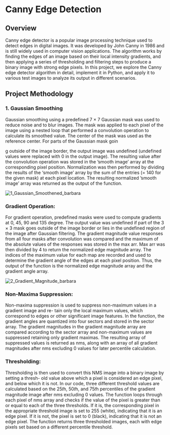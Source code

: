 # **Canny Edge Detection**

## **Overview**

Canny edge detector is a popular image processing technique used to detect edges in digital images. It was developed by John Canny in 1986 and is still widely used in computer vision applications. The algorithm works by finding the edges of an image based on their local intensity gradients, and then applying a series of thresholding and filtering steps to produce a binary image with strong edge pixels. 
In this project, we explore the Canny edge detector algorithm in detail, implement it in Python, and apply it to various test images to analyze its output in different scenarios. 


## **Project Methodology**

### 1. Gaussian Smoothing

Gaussian smoothing using a predefined 7 × 7 Gaussian mask was used to reduce noise and to blur images. The mask was applied to each pixel of the image using a nested loop that performed a convolution operation to calculate its smoothed value. The center of the mask was used as the reference center. For parts of the Gaussian mask goin

g outside of the image border, the output image was undefined (undefined values were replaced with 0 in the output image). The resulting value after the convolution operation was stored in the ’smooth image’ array at the corresponding pixel position. Normalization was then performed by dividing the results of the ‘smooth image’ array by the sum of the entries (= 140 for the given mask) at each pixel location. The resulting normalized ’smooth image’ array was returned as the output of the function.

![1_Gaussian_Smoothened_barbara](https://github.com/Santoshsrini/CV-NYU/assets/28926309/b17b6862-c786-49c0-8755-4d09f41b594b)


### Gradient Operation:
For gradient operation, predefined masks were used to compute gradients at 0, 45, 90 and 135 degree. The output value was undefined if part of the 3 × 3 mask goes outside of the image border or lies in the undefined region of the image after Gaussian filtering. The gradient magnitude value responses from all four masks after convolution was compared and the maximum of the absolute values of the responses was stored in the max arr. Max arr was then divided by 4 to return the normalized edge magnitude array. The indices of the maximum value for each map are recorded and used to determine the gradient angle of the edges at each pixel position. Thus, the output of the function is the normalized edge magnitude array and the gradient angle array.

![2_Gradient_Magnitude_barbara](https://github.com/Santoshsrini/CV-NYU/assets/28926309/cbc5e439-a8f0-4e98-bde9-ec33ceb6528e)

### Non-Maxima Suppression:
Non-maxima suppression is used to suppress non-maximum values in a gradient image and re- tain only the local maximum values, which correspond to edges or other significant image features. In the function, the gradient angles are quantized into four sectors and stored in the sector array. The gradient magnitudes in the gradient magnitude array are compared according to the sector array and non-maximum values are suppressed retaining only gradient maximas. The resulting array of suppressed values is returned as nms, along with an array of all gradient magnitudes after nms excluding 0 values for later percentile calculation.
### Thresholding:
Thresholding is then used to convert this NMS image into a binary image by setting a thresh- old value above which a pixel is considered an edge pixel, and below which it is not. In our code, three different threshold values are calculated based on the 25𝑡h, 50𝑡h, and 75𝑡h percentiles of the gradient magnitude image after nms excluding 0 values. The function loops through each pixel of nms array and checks if the value of the pixel is greater than or equal to each of the three thresholds. If it is, the corresponding pixel in the appropriate threshold image is set to 255 (white), indicating that it is an edge pixel. If it is not, the pixel is set to 0 (black), indicating that it is not an edge pixel. The function returns three thresholded images, each with edge pixels set based on a different percentile threshold.
